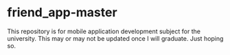 # friend_app-master
This repository is for mobile application development subject for the university. This may or may not be updated once I will graduate. Just hoping so.
